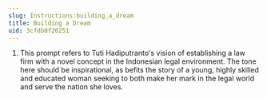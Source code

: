 ```yaml
---
slug: Instructions:building_a_dream
title: Building a Dream
uid: 3cfdb0f20251
---
```


1. This  prompt refers to Tuti Hadiputranto's vision of establishing a law firm with a novel concept in the Indonesian legal environment. The tone here should be inspirational, as befits the story of a young, highly skilled and educated woman seeking to both make her mark in the legal world and serve the nation she loves.